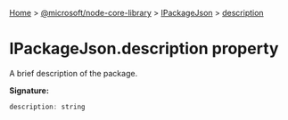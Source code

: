 [Home](./index) &gt; [@microsoft/node-core-library](./node-core-library.md) &gt; [IPackageJson](./node-core-library.ipackagejson.md) &gt; [description](./node-core-library.ipackagejson.description.md)

# IPackageJson.description property

A brief description of the package.

**Signature:**
```javascript
description: string
```

